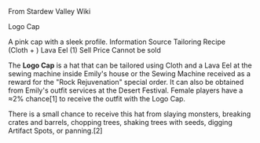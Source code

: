 From Stardew Valley Wiki

Logo Cap

A pink cap with a sleek profile. Information Source Tailoring Recipe  
(Cloth + ) Lava Eel (1) Sell Price Cannot be sold

The **Logo Cap** is a hat that can be tailored using Cloth and a Lava Eel at the sewing machine inside Emily's house or the Sewing Machine received as a reward for the "Rock Rejuvenation" special order. It can also be obtained from Emily's outfit services at the Desert Festival. Female players have a ≈2% chance\[1] to receive the outfit with the Logo Cap.

There is a small chance to receive this hat from slaying monsters, breaking crates and barrels, chopping trees, shaking trees with seeds, digging Artifact Spots, or panning.\[2]